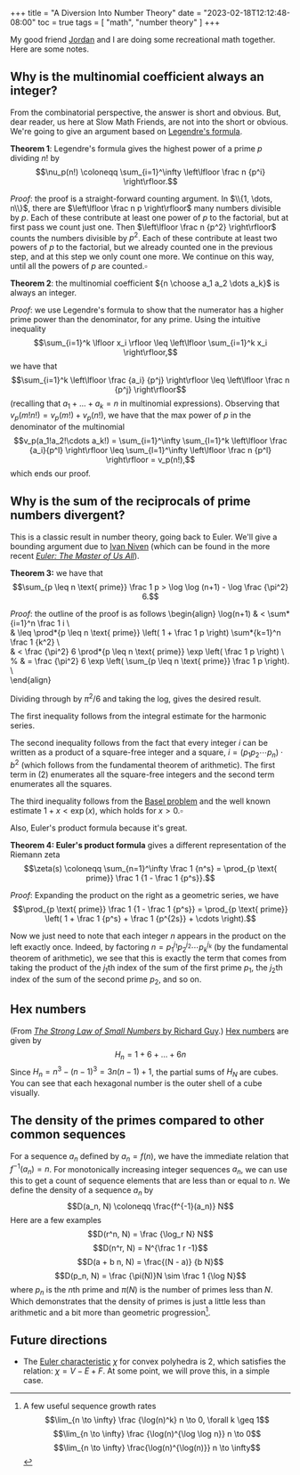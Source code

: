 +++
title = "A Diversion Into Number Theory"
date = "2023-02-18T12:12:48-08:00"
toc = true
tags = [
    "math",
    "number theory"
]
+++

My good friend [Jordan](https://jasnyder.github.io/) and I are doing some recreational math together.
Here are some notes.

## Why is the multinomial coefficient always an integer?

From the combinatorial perspective, the answer is short and obvious.
But, dear reader, us here at Slow Math Friends, are not into the short or obvious.
We're going to give an argument based on [Legendre's formula](https://en.wikipedia.org/wiki/Legendre%27s_formula).

**Theorem 1**: Legendre's formula gives the highest power of a prime $p$ dividing $n!$ by
$$\nu_p(n!) \coloneqq \sum_{i=1}^\infty \left\lfloor \frac n {p^i} \right\rfloor.$$

_Proof_: the proof is a straight-forward counting argument. In $\\{1, \dots, n\\}$, there are $\left\lfloor \frac n p \right\rfloor$ many numbers divisible by $p$.
Each of these contribute at least one power of $p$ to the factorial, but at first pass we count just one.
Then $\left\lfloor \frac n {p^2} \right\rfloor$ counts the numbers divisible by $p^2$.
Each of these contribute at least two powers of $p$ to the factorial, but we already counted one in the previous step, and at this step we only count one more.
We continue on this way, until all the powers of $p$ are counted.$\square$

**Theorem 2**: the multinomial coefficient ${n \choose a_1 a_2 \dots a_k}$ is always an integer.

_Proof_: we use Legendre's formula to show that the numerator has a higher prime power than the denominator, for any prime.
Using the intuitive inequality
$$\sum_{i=1}^k \lfloor x_i \rfloor \leq \left\lfloor \sum_{i=1}^k x_i \right\rfloor,$$
we have that
$$\sum_{i=1}^k \left\lfloor \frac {a_i} {p^j} \right\rfloor \leq \left\lfloor \frac n {p^j} \right\rfloor$$
(recalling that $a_1 + \dots + a_k = n$ in multinomial expressions).
Observing that $v_p(m!n!) = v_p(m!) + v_p(n!)$, we have that the max power of $p$ in the denominator of the multinomial
$$v_p(a_1!a_2!\cdots a_k!) = \sum_{i=1}^\infty \sum_{l=1}^k \left\lfloor \frac {a_i}{p^l} \right\rfloor \leq \sum_{l=1}^\infty \left\lfloor \frac n {p^l} \right\rfloor = v_p(n!),$$
which ends our proof.

## Why is the sum of the reciprocals of prime numbers divergent?

This is a classic result in number theory, going back to Euler.
We'll give a bounding argument due to [Ivan Niven](https://www.tandfonline.com/doi/abs/10.1080/00029890.1971.11992740) (which can be found in the more recent [_Euler: The Master of Us All_](https://bookstore.ams.org/dol-22/)).

**Theorem 3:** we have that
$$\sum_{p \leq n \text{ prime}} \frac 1 p > \log \log (n+1) - \log \frac {\pi^2} 6.$$

_Proof_: the outline of the proof is as follows
\begin{align}
\log(n+1) & < \sum*{i=1}^n \frac 1 i \\\
& \leq \prod*{p \leq n \text{ prime}} \left( 1 + \frac 1 p \right) \sum*{k=1}^n \frac 1 {k^2} \\\
& < \frac {\pi^2} 6 \prod*{p \leq n \text{ prime}} \exp \left( \frac 1 p \right) \\\
% & = \frac {\pi^2} 6 \exp \left( \sum\_{p \leq n \text{ prime}} \frac 1 p \right). \\\
\end{align}

Dividing through by $\pi^2/6$ and taking the log, gives the desired result.

The first inequality follows from the integral estimate for the harmonic series.

The second inequality follows from the fact that every integer $i$ can be written as a product of a square-free integer and a square, $i = (p_1 p_2 \cdots p_n) \cdot b^2$ (which follows from the fundamental theorem of arithmetic).
The first term in $(2)$ enumerates all the square-free integers and the second term enumerates all the squares.

The third inequality follows from the [Basel problem](https://en.wikipedia.org/wiki/Basel_problem) and the well known estimate $1 + x < \exp(x)$, which holds for $x > 0$.$\square$

Also, Euler's product formula because it's great.

**Theorem 4: Euler's product formula** gives a different representation of the Riemann zeta
$$\zeta(s) \coloneqq \sum_{n=1}^\infty \frac 1 {n^s} = \prod_{p \text{ prime}} \frac 1 {1 - \frac 1 {p^s}}.$$

_Proof_: Expanding the product on the right as a geometric series, we have
$$\prod_{p \text{ prime}} \frac 1 {1 - \frac 1 {p^s}} = \prod_{p \text{ prime}} \left( 1 + \frac 1 {p^s} + \frac 1 {p^{2s}} + \cdots \right).$$

Now we just need to note that each integer $n$ appears in the product on the left exactly once.
Indeed, by factoring $n=p_1^{j_1} p_2^{j_2} \cdots p_k^{j_k}$ (by the fundamental theorem of arithmetic), we see that this is exactly the term that comes from taking the product of the $j_1$th index of the sum of the first prime $p_1$, the $j_2$th index of the sum of the second prime $p_2$, and so on.

## Hex numbers

(From [_The Strong Law of Small Numbers_ by Richard Guy](https://en.wikipedia.org/wiki/Strong_law_of_small_numbers).)
[Hex numbers](https://en.wikipedia.org/wiki/Centered_hexagonal_number) are given by
$$H_n = 1 + 6 + \dots + 6n$$
Since $H_n = n^3 - (n-1)^3 = 3n(n-1) + 1$, the partial sums of $H_N$ are cubes.
You can see that each hexagonal number is the outer shell of a cube visually.

## The density of the primes compared to other common sequences

For a sequence $a_n$ defined by $a_n = f(n)$, we have the immediate relation that $f^{-1}(a_n) = n$.
For monotonically increasing integer sequences $a_n$, we can use this to get a count of sequence elements that are less than or equal to $n$.
We define the density of a sequence $a_n$ by
$$D(a_n, N) \coloneqq \frac{f^{-1}(a_n)} N$$
Here are a few examples
$$D(r^n, N) = \frac {\log_r N} N$$
$$D(n^r, N) = N^{\frac 1 r -1}$$
$$D(a + b n, N) = \frac{(N - a)} {b N}$$
$$D(p_n, N) = \frac {\pi(N)}N \sim \frac 1 {\log N}$$
where $p_n$ is the $n$th prime and $\pi(N)$ is the number of primes less than $N$.
Which demonstrates that the density of primes is just a little less than arithmetic and a bit more than geometric progression[^sequence-growth-rates].

## Future directions

- The [Euler characteristic](https://en.wikipedia.org/wiki/Euler_characteristic) $\chi$ for convex polyhedra is $2$, which satisfies the relation: $\chi = V - E + F$. At some point, we will prove this, in a simple case.

[^sequence-growth-rates]:
    A few useful sequence growth rates
    $$\lim_{n \to \infty} \frac {\log(n)^k} n \to 0, \forall k \geq 1$$
    $$\lim_{n \to \infty} \frac {\log(n)^{\log \log n}} n \to 0$$
    $$\lim_{n \to \infty} \frac{\log(n)^{\log(n)}} n \to \infty$$
